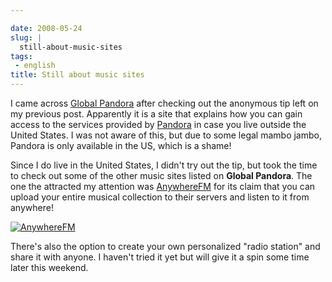 ```yaml
---

date: 2008-05-24
slug: |
  still-about-music-sites
tags:
 - english
title: Still about music sites
---
```


I came across [Global Pandora](http://globalpandora.com/) after checking
out the anonymous tip left on my previous post. Apparently it is a site
that explains how you can gain access to the services provided by
[Pandora](http://pandora.com) in case you live outside the United
States. I was not aware of this, but due to some legal mambo jambo,
Pandora is only available in the US, which is a shame!

Since I do live in the United States, I didn't try out the tip, but took
the time to check out some of the other music sites listed on **Global
Pandora**. The one the attracted my attention was
[AnywhereFM](http://www.anywhere.fm/player/) for its claim that you can
upload your entire musical collection to their servers and listen to it
from anywhere!

[![AnywhereFM](http://farm3.static.flickr.com/2088/2519018224_112c057f85.jpg)](http://www.flickr.com/photos/ogmaciel/2519018224/)

There's also the option to create your own personalized "radio station"
and share it with anyone. I haven't tried it yet but will give it a spin
some time later this weekend.
